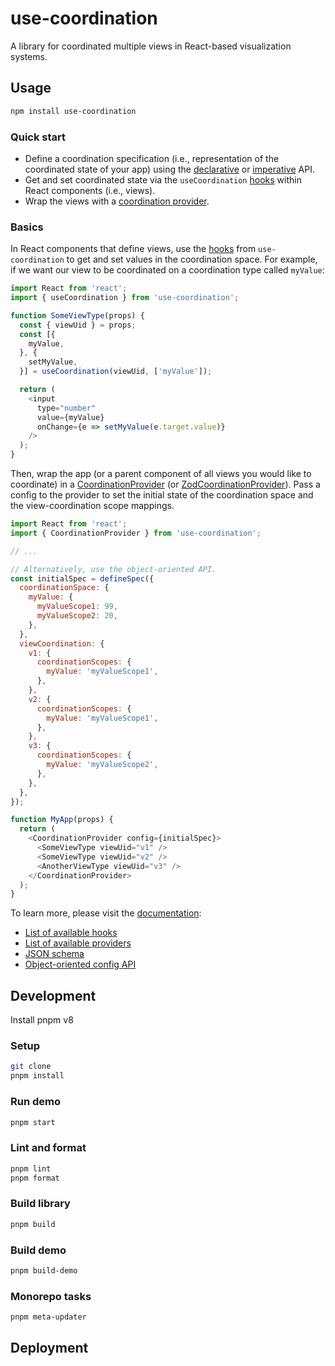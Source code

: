 # use-coordination

A library for coordinated multiple views in React-based visualization systems.


## Usage

```sh
npm install use-coordination
```

### Quick start

- Define a coordination specification (i.e., representation of the coordinated state of your app) using the [declarative](https://keller-mark.github.io/use-coordination/docs/config-json/) or [imperative](https://keller-mark.github.io/use-coordination/docs/config-js/) API.
- Get and set coordinated state via the `useCoordination` [hooks](https://keller-mark.github.io/use-coordination/docs/view-hooks/) within React components (i.e., views).
- Wrap the views with a [coordination provider](https://keller-mark.github.io/use-coordination/docs/provider-components/).


### Basics

In React components that define views, use the [hooks](https://keller-mark.github.io/use-coordination/docs/view-hooks/#usecoordination) from `use-coordination` to get and set values in the coordination space.
For example, if we want our view to be coordinated on a coordination type called `myValue`:

```js
import React from 'react';
import { useCoordination } from 'use-coordination';

function SomeViewType(props) {
  const { viewUid } = props;
  const [{
    myValue,
  }, {
    setMyValue,
  }] = useCoordination(viewUid, ['myValue']);

  return (
    <input
      type="number"
      value={myValue}
      onChange={e => setMyValue(e.target.value)}
    />
  );
}
```

Then, wrap the app (or a parent component of all views you would like to coordinate) in a [CoordinationProvider](https://keller-mark.github.io/use-coordination/docs/provider-components/#coordinationprovider) (or [ZodCoordinationProvider](https://keller-mark.github.io/use-coordination/docs/provider-components/#zodcoordinationprovider)).
Pass a config to the provider to set the initial state of the coordination space and the view-coordination scope mappings.


```js
import React from 'react';
import { CoordinationProvider } from 'use-coordination';

// ...

// Alternatively, use the object-oriented API.
const initialSpec = defineSpec({
  coordinationSpace: {
    myValue: {
      myValueScope1: 99,
      myValueScope2: 20,
    },
  },
  viewCoordination: {
    v1: {
      coordinationScopes: {
        myValue: 'myValueScope1',
      },
    },
    v2: {
      coordinationScopes: {
        myValue: 'myValueScope1',
      },
    },
    v3: {
      coordinationScopes: {
        myValue: 'myValueScope2',
      },
    },
  },
});

function MyApp(props) {
  return (
    <CoordinationProvider config={initialSpec}>
      <SomeViewType viewUid="v1" />
      <SomeViewType viewUid="v2" />
      <AnotherViewType viewUid="v3" />
    </CoordinationProvider>
  );
}
```

To learn more, please visit the [documentation](https://keller-mark.github.io/use-coordination/):
- [List of available hooks](https://keller-mark.github.io/use-coordination/docs/view-hooks/)
- [List of available providers](https://keller-mark.github.io/use-coordination/docs/provider-components/)
- [JSON schema](https://keller-mark.github.io/use-coordination/docs/config-json/)
- [Object-oriented config API](https://keller-mark.github.io/use-coordination/docs/config-js/)


## Development

Install pnpm v8

### Setup

```sh
git clone 
pnpm install
```

### Run demo

```sh
pnpm start
```

### Lint and format

```sh
pnpm lint
pnpm format
```

### Build library

```sh
pnpm build
```

### Build demo

```sh
pnpm build-demo
```

### Monorepo tasks

```sh
pnpm meta-updater
```

## Deployment
